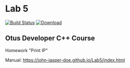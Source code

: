 # Lab 5 
[![Build Status](https://travis-ci.com/John-Jasper-Doe/Lab5.svg?branch=master)](https://travis-ci.com/John-Jasper-Doe/Lab5)
[ ![Download](https://api.bintray.com/packages/john-jasper-doe/otus-cpp/homeworks/images/download.svg?version=print_ip) ](https://bintray.com/john-jasper-doe/otus-cpp/homeworks/print_ip/link)

## Otus Developer C++ Course
Homework "Print IP"

Manual: https://john-jasper-doe.github.io/Lab5/index.html
